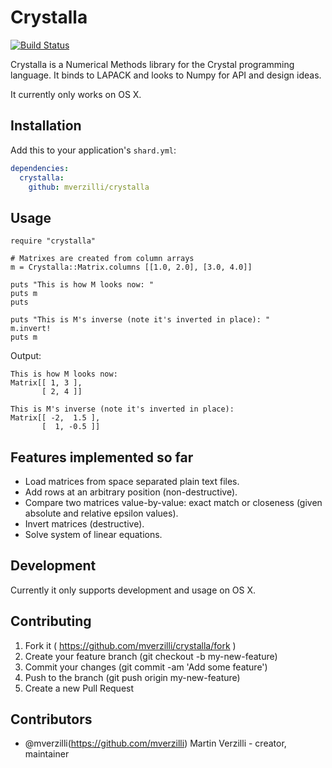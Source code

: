 # Crystalla

[![Build Status](https://travis-ci.org/mverzilli/crystalla.svg?branch=master)](https://travis-ci.org/mverzilli/crystalla)

Crystalla is a Numerical Methods library for the Crystal programming language. It binds to LAPACK and looks to Numpy for API and design ideas.

It currently only works on OS X.

## Installation

Add this to your application's `shard.yml`:

```yaml
dependencies:
  crystalla:
    github: mverzilli/crystalla
```

## Usage

```crystal
require "crystalla"

# Matrixes are created from column arrays
m = Crystalla::Matrix.columns [[1.0, 2.0], [3.0, 4.0]]

puts "This is how M looks now: "
puts m
puts

puts "This is M's inverse (note it's inverted in place): "
m.invert!
puts m
```

Output:

```text
This is how M looks now:
Matrix[[ 1, 3 ],
       [ 2, 4 ]]

This is M's inverse (note it's inverted in place):
Matrix[[ -2,  1.5 ],
       [  1, -0.5 ]]
 ```

## Features implemented so far

* Load matrices from space separated plain text files.
* Add rows at an arbitrary position (non-destructive).
* Compare two matrices value-by-value: exact match or closeness (given absolute and relative epsilon values).
* Invert matrices (destructive).
* Solve system of linear equations.

## Development

Currently it only supports development and usage on OS X.

## Contributing

1. Fork it ( https://github.com/mverzilli/crystalla/fork )
2. Create your feature branch (git checkout -b my-new-feature)
3. Commit your changes (git commit -am 'Add some feature')
4. Push to the branch (git push origin my-new-feature)
5. Create a new Pull Request

## Contributors

- @mverzilli(https://github.com/mverzilli) Martin Verzilli - creator, maintainer
